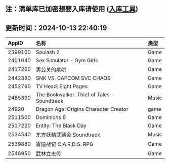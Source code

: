 ## 注：清单库已加密想要入库请使用 ([入库工具](https://github.com/BlankTMing/ManifestAutoUpdate/releases))

## 更新时间：2024-10-13 22:40:19
| AppID | 名称 | 类型  |
| :-------------------- | :----------------------------- | :----------- |
| 2399160 | Soulash 2| Game |
| 2401040 | Sex Simulator - Gym Girls| Game |
| 2417260 | 男公关的欺哄 | Game |
| 2442380 | SNK VS. CAPCOM SVC CHAOS| Game |
| 2452760 | TV Head: Eight Pages| Game |
| 2485390 | The Bookwalker: Thief of Tales - Soundtrack| Music |
| 24920 | Dragon Age: Origins Character Creator| game |
| 2511500 | Dominions 6| Game |
| 2517220 | Entity: The Black Day| Game |
| 2534540 | 东方妖精武踏会 Soundtrack| Music |
| 2539880 | 雾隐战记 C.A.R.D.S. RPG| Game |
| 2548950 | 武林立志传| Game |
